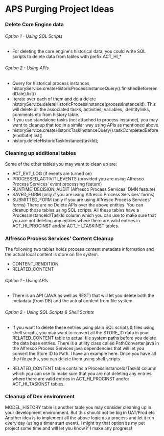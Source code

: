 # APS Purging Project Ideas

### Delete Core Engine data

###### Option 1 - Using SQL Scripts
* For deleting the core engine's historical data, you could write SQL scripts to delete data from tables with prefix ACT_HI_*

###### Option 2 - Using APIs
* Query for historical process instances, historyService.createHistoricProcessInstanceQuery().finishedBefore(endDate).list()
* Iterate over each of them and do a delete historyService.deleteHistoricProcessInstance(processInstanceId). This will delete all the associated tasks, activities, variables, identitylinks, comments etc from history table.
* If you use standalone tasks (not attached to process instance), you may want to cleanup that too in a similar way using APIs as mentioned above.
* historyService.createHistoricTaskInstanceQuery().taskCompletedBefore(endDate).list()
* history.deleteHistoricTaskInstance(taskId);

### Cleaning up additional tables

Some of the other tables you may want to clean up are:
* ACT_EVT_LOG (if events are turned on)
* PROCESSED_ACTIVITI_EVENTS (provided you are using Alfresco Process Services' event processing feature)
* RUNTIME_DECISION_AUDIT (Alfresco Process Services' DMN feature)
* SAVED_FORM (only if you are using Alfresco Process Services' forms)
* SUBMITTED_FORM (only if you are using Alfresco Process Services' forms)
There are no Delete APIs over the above entities. You can cleanup those tables using SQL scripts. All these tables have a ProcessInstanceId/TaskId column which you can use to make sure that you are not deleting any entries where there are valid entries in ACT_HI_PROCINST and/or ACT_HI_TASKINST tables.

### Alfresco Process Services' Content Cleanup
The following two tables holds process content metadata information and the actual local content is store on file system.
* CONTENT_RENDITION
* RELATED_CONTENT

###### Option 1 - Using APIs
* There is an API (JAVA as well as REST) that will let you delete both the metadata (from DB) and the actual content from file system.

###### Option 2 - Using SQL Scripts & Shell Scripts
* If you want to delete these entries using plain SQL scripts & files using shell scripts, you may want to convert all the STORE_ID data in your RELATED_CONTENT table to actual file system paths before you delete the data base entries. There is a utility class called PathConverter.java in the Alfresco Process Services java dependencies that will let you convert the Store ID to Path. I have an example here. Once you have all the file paths, you can delete them using shell scripts.

* RELATED_CONTENT table contains a ProcessInstanceId/TaskId column which you can use to make sure that you are not deleting any entries where there are valid entries in ACT_HI_PROCINST and/or ACT_HI_TASKINST tables.

### Cleanup of Dev environment
MODEL_HISTORY table is another table you may consider cleaning up in your development environment. But this should not be big in UAT/Prod etc
Another idea is to implement all the above logic as a process and let it run every day (using a timer start event). I might try that option as my pet project some time and will let you know if I make any progress!
